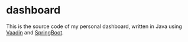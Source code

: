 # dashboard

This is the source code of my personal dashboard,
written in Java using [Vaadin](https://vaadin.com/) and [SpringBoot](https://spring.io/projects/spring-boot).